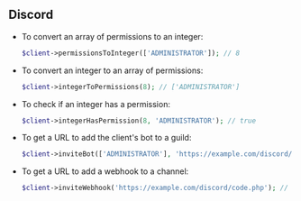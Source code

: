 Discord
---

- To convert an array of permissions to an integer:
    ```php
    $client->permissionsToInteger(['ADMINISTRATOR']); // 8
    ```
- To convert an integer to an array of permissions:
    ```php
    $client->integerToPermissions(8); // ['ADMINISTRATOR']
    ```
- To check if an integer has a permission:
    ```php
    $client->integerHasPermission(8, 'ADMINISTRATOR'); // true
    ```
- To get a URL to add the client's bot to a guild:
    ```php
    $client->inviteBot(['ADMINISTRATOR'], 'https://example.com/discord/code.php'); // OAuth2\AuthoriseUrl
    ```
- To get a URL to add a webhook to a channel:
    ```php
    $client->inviteWebhook('https://example.com/discord/code.php'); // OAuth2\AuthoriseUrl
    ```
